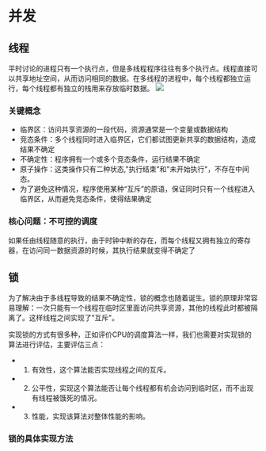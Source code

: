 # 并发

## 线程
平时讨论的进程只有一个执行点，但是多线程程序往往有多个执行点。线程直接可以共享地址空间，从而访问相同的数据。在多线程的进程中，每个线程都独立运行，每个线程都有独立的栈用来存放临时数据。
![](线程.png)

### 关键概念
- 临界区：访问共享资源的一段代码，资源通常是一个变量或数据结构
- 竞态条件：多个线程同时进入临界区，它们都试图更新共享的数据结构，造成结果不确定
- 不确定性：程序拥有一个或多个竞态条件，运行结果不确定
- 原子操作：这类操作只有二种状态,"执行结束"和"未开始执行"，不存在中间态。
- 为了避免这种情况，程序使用某种“互斥”的原语，保证同时只有一个线程进入临界区，从而避免竞态条件，使得结果确定

### 核心问题：不可控的调度
如果任由线程随意的执行，由于时钟中断的存在，而每个线程又拥有独立的寄存器，在访问同一数据资源的时候，其执行结果就变得不确定了

## 锁
为了解决由于多线程导致的结果不确定性，锁的概念也随着诞生。锁的原理非常容易理解：一次只能有一个线程在临时区里面访问共享资源，其他的线程此时都被隔离了。这样线程之间实现了"互斥"。

实现锁的方式有很多种，正如评价CPU的调度算法一样，我们也需要对实现锁的算法进行评估，主要评估三点：
- 1. 有效性，这个算法能否实现线程之间的互斥。
- 2. 公平性，实现这个算法能否让每个线程都有机会访问到临时区，而不出现有线程被饿死的情况。
- 3. 性能，实现该算法对整体性能的影响。

### 锁的具体实现方法

